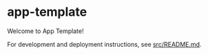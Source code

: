 # app-template
Welcome to App Template!

For development and deployment instructions, see [src/README.md](src/README.md).
